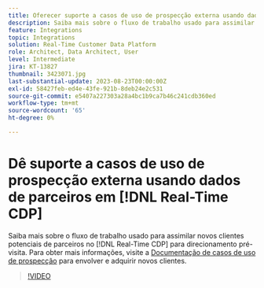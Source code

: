 ```yaml
---
title: Oferecer suporte a casos de uso de prospecção externa usando dados de parceiros no  [!DNL Real-Time CDP]
description: Saiba mais sobre o fluxo de trabalho usado para assimilar novos clientes potenciais de parceiros no [!DNL Real-Time CDP] para direcionamento pré-visita. 
feature: Integrations
topic: Integrations
solution: Real-Time Customer Data Platform
role: Architect, Data Architect, User
level: Intermediate
jira: KT-13827
thumbnail: 3423071.jpg
last-substantial-update: 2023-08-23T00:00:00Z
exl-id: 58427feb-ed4e-43fe-921b-8deb24e2c531
source-git-commit: e5407a227303a28a4bc1b9ca7b46c241cdb360ed
workflow-type: tm+mt
source-wordcount: '65'
ht-degree: 0%

---
```


# Dê suporte a casos de uso de prospecção externa usando dados de parceiros em [!DNL Real-Time CDP]

Saiba mais sobre o fluxo de trabalho usado para assimilar novos clientes potenciais de parceiros no [!DNL Real-Time CDP] para direcionamento pré-visita. Para obter mais informações, visite a [Documentação de casos de uso de prospecção](https://experienceleague.adobe.com/docs/experience-platform/rtcdp/use-cases/partner-data/prospecting.html) para envolver e adquirir novos clientes.

>[!VIDEO](https://video.tv.adobe.com/v/3423071/?learn=on)
